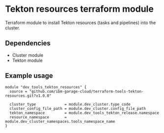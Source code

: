 # Tekton resources terraform module

Terraform module to install Tekton resources (tasks and pipelines) into the cluster.

## Dependencies

- Cluster module
- Tekton module

## Example usage

```hcl-terraform
module "dev_tools_tekton_resources" {
  source = "github.com/ibm-garage-cloud/terraform-tools-tekton-resources.git?v1.0.0"

  cluster_type             = module.dev_cluster.type_code
  cluster_config_file_path = module.dev_cluster.config_file_path
  tekton_namespace         = module.dev_tools_tekton_release.namespace
  resource_namespace       = module.dev_cluster_namespaces.tools_namespace_name
}
```